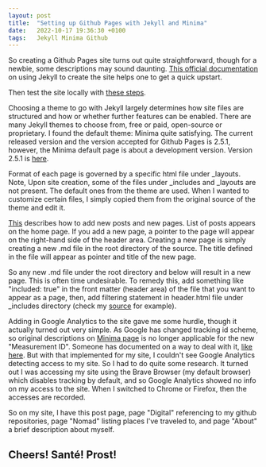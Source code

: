 ```yaml
---
layout: post
title:  "Setting up Github Pages with Jekyll and Minima"
date:   2022-10-17 19:36:30 +0100
tags:   Jekyll Minima Github
---
```


So creating a Github Pages site turns out quite straightforward, though for a newbie, some descriptions may sound daunting.  [This official documentation](https://docs.github.com/en/pages/setting-up-a-github-pages-site-with-jekyll/creating-a-github-pages-site-with-jekyll) on using Jekyll to create the site helps one to get a quick upstart.

Then test the site locally with [these steps](https://docs.github.com/en/pages/setting-up-a-github-pages-site-with-jekyll/testing-your-github-pages-site-locally-with-jekyll).

Choosing a theme to go with Jekyll largely determines how site files are structured and how or whether further features can be enabled.  There are many Jekyll themes to choose from, free or paid, open-source or proprietary.  I found the default theme: Minima quite satisfying.  The current released version and the version accepted for Github Pages is 2.5.1, however, the Minima default page is about a development version.  Version 2.5.1 is [here](https://github.com/jekyll/minima/tree/2.5-stable).

Format of each page is governed by a specific html file under _layouts.  Note, Upon site creation, some of the files under _includes and _layouts are not present.  The default ones from the theme are used.  When I wanted to customize certain files, I simply copied them from the original source of the theme and edit it.

[This](https://docs.github.com/en/pages/setting-up-a-github-pages-site-with-jekyll/adding-content-to-your-github-pages-site-using-jekyll) describes how to add new posts and new pages.  List of posts appears on the home page.  If you add a new page, a pointer to the page will appear on the right-hand side of the header area.  Creating a new page is simply creating a new .md file in the root directory of the source.  The title defined in the file will appear as pointer and title of the new page.

So any new .md file under the root directory and below will result in a new page.  This is often time undesirable.  To remedy this, add something like "included: true" in the front matter (header area) of the file that you want to appear as a page, then, add filtering statement in header.html file under _includes directory (check my [source](https://github.com/XilinJia/XilinJia.github.io/tree/main/_includes) for example).

Adding in Google Analytics to the site gave me some hurdle, though it actually turned out very simple.  As Google has changed tracking id scheme, so original descriptions on [Minima page](https://github.com/jekyll/minima) is no longer applicable for the new "Measurement ID".  Someone has documented on a way to deal with it, [like here](https://cuda-chen.github.io/blogging/2022/04/30/switch-your-jekyll-blog-to-google-analytics-4-simplified.html).  But with that implemented for my site, I couldn't see Google Analytics detecting access to my site.  So I had to do quite some research.  It turned out I was accessing my site using the Brave Browser (my default browser) which disables tracking by default, and so Google Analytics showed no info on my access to the site.  When I switched to Chrome or Firefox, then the accesses are recorded.

So on my site, I have this post page, page "Digital" referencing to my github repositories, page "Nomad" listing places I've traveled to, and page "About" a brief description about myself.

## Cheers!  Santé!  Prost!